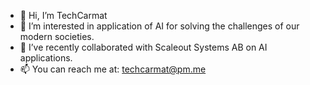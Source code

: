 - 👋 Hi, I’m TechCarmat
- 👀 I’m interested in application of AI for solving the challenges of our modern societies. 
- 💞️ I’ve recently collaborated with Scaleout Systems AB on AI applications.
- 📫 You can reach me at: techcarmat@pm.me

<!---
carmat88/carmat88 is a ✨ special ✨ repository because its `README.md` (this file) appears on your GitHub profile.
You can click the Preview link to take a look at your changes.
--->
